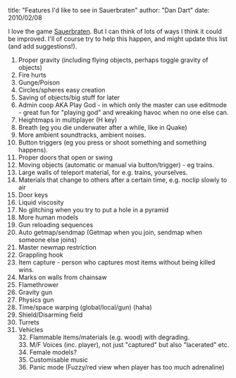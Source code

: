 title: "Features I'd like to see in Sauerbraten"
author: "Dan Dart"
date: 2010/02/08

I love the game [Sauerbraten](http://sauerbraten.org/). But I can think of lots of ways I think it could be improved. I'll of course try to help this happen, and might update this list (and add suggestions!).

1. Proper gravity (including flying objects, perhaps toggle gravity of objects)
2. Fire hurts
3. Gunge/Poison
4. Circles/spheres easy creation
5. Saving of objects/big stuff for later
6. Admin coop AKA Play God - in which only the master can use editmode - great fun for "playing god" and wreaking havoc when no one else can.
7. Heightmaps in multiplayer (H key)
8. Breath (eg you die underwater after a while, like in Quake)
9. More ambient soundtracks, ambient noises.
10. Button triggers (eg you press or shoot something and something happens).
11. Proper doors that open or swing
12. Moving objects (automatic or manual via button/trigger) - eg trains.
13. Large walls of teleport material, for e.g. trains, yourselves.
14. Materials that change to others after a certain time, e.g. noclip slowly to air
15. Door keys
16. Liquid viscosity
17. No glitching when you try to put a hole in a pyramid
18. More human models
19. Gun reloading sequences
20. Auto getmap/sendmap (Getmap when you join, sendmap when someone else joins)
21. Master newmap restriction
22. Grappling hook
23. Item capture - person who captures most items without being killed wins.
24. Marks on walls from chainsaw
25. Flamethrower
26. Gravity gun
27. Physics gun
28. Time/space warping (global/local/gun) (haha)
29. Shield/Disarming field
30. Turrets
31. Vehicles<div>32. Flammable items/materials (e.g. wood) with degrading.</div><div>33. M/F Voices (inc. player), not just "captured" but also "lacerated" etc.</div><div>34. Female models?</div><div>35. Customisable music</div><div>36. Panic mode (Fuzzy/red view when player has too much adrenaline)</div>

